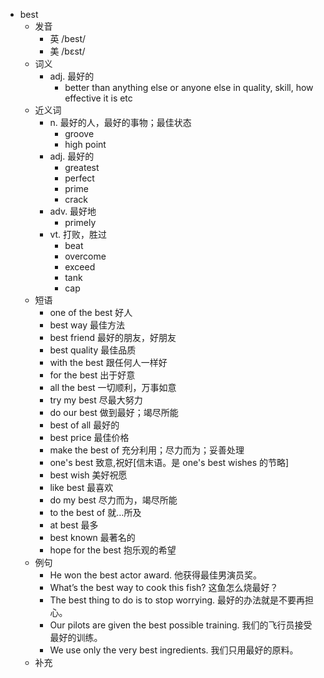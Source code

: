 - best
  - 发音
    - 英 /best/
    - 美 /bɛst/
  - 词义
    - adj. 最好的
      - better than anything else or anyone else in quality, skill, how effective it is etc
  - 近义词
    - n. 最好的人，最好的事物；最佳状态
      - groove
      - high point
    - adj. 最好的
      - greatest
      - perfect
      - prime
      - crack
    - adv. 最好地
      - primely
    - vt. 打败，胜过
      - beat
      - overcome
      - exceed
      - tank
      - cap
  - 短语
    - one of the best 好人
    - best way 最佳方法
    - best friend 最好的朋友，好朋友
    - best quality 最佳品质
    - with the best 跟任何人一样好
    - for the best 出于好意
    - all the best 一切顺利，万事如意
    - try my best 尽最大努力
    - do our best 做到最好；竭尽所能
    - best of all 最好的
    - best price 最佳价格
    - make the best of 充分利用；尽力而为；妥善处理
    - one's best 致意,祝好[信末语。是 one's best wishes 的节略]
    - best wish 美好祝愿
    - like best 最喜欢
    - do my best 尽力而为，竭尽所能
    - to the best of 就…所及
    - at best 最多
    - best known 最著名的
    - hope for the best 抱乐观的希望
  - 例句
    - He won the best actor award. 他获得最佳男演员奖。
    - What’s the best way to cook this fish? 这鱼怎么烧最好？
    - The best thing to do is to stop worrying. 最好的办法就是不要再担心。
    - Our pilots are given the best possible training. 我们的飞行员接受最好的训练。
    - We use only the very best ingredients. 我们只用最好的原料。
  - 补充